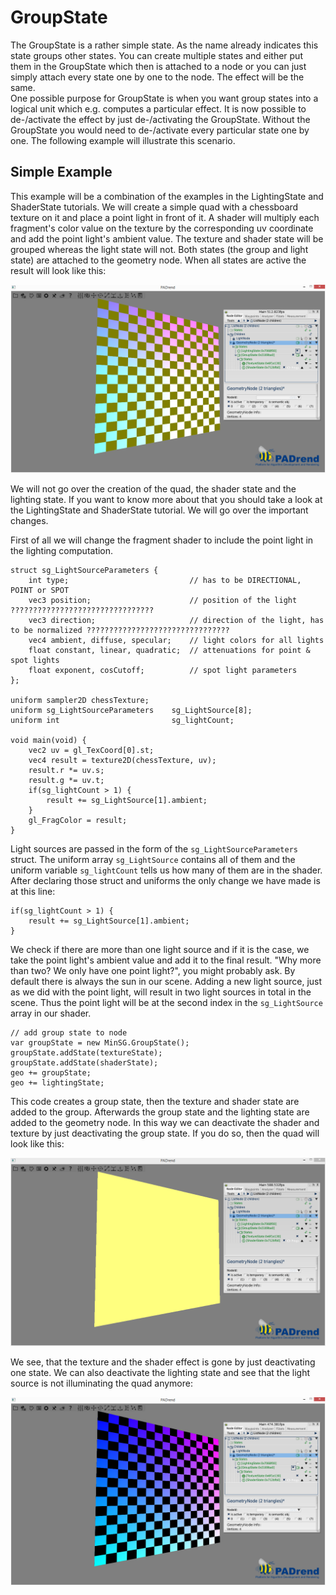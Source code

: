 <!------------------------------------------------------------------------------------------------
This work is licensed under the Creative Commons Attribution-ShareAlike 4.0 International License.
 To view a copy of this license, visit http://creativecommons.org/licenses/by-sa/4.0/.
 Author: Stanislaw Eppinger (eppinger@mail.uni-paderborn.de)
 PADrend Version 1.0.0
------------------------------------------------------------------------------------------------->

# GroupState
The GroupState is a rather simple state. As the name already indicates this state groups other states. You can create multiple states and either put them in the GroupState which then is attached to a node or you can just simply attach every state one by one to the node. The effect will be the same.  
One possible purpose for GroupState is when you want group states into a logical unit which e.g. computes a particular effect. It is now possible to de-/activate the effect by just de-/activating the GroupState. Without the GroupState you would need to de-/activate every particular state one by one. The following example will illustrate this scenario.

## Simple Example
This example will be a combination of the examples in the LightingState and ShaderState tutorials. We will create a simple quad with a chessboard texture on it and place a point light in front of it. A shader will multiply each fragment's color value on the texture by the corresponding uv coordinate and add the point light's ambient value. The texture and shader state will be grouped whereas the light state will not. Both states (the group and light state) are attached to the geometry node. When all states are active the result will look like this:

![All states activated](group_with_light.png)

We will not go over the creation of the quad, the shader state and the lighting state. If you want to know more about that you should take a look at the LightingState and ShaderState tutorial. We will go over the important changes.

First of all we will change the fragment shader to include the point light in the lighting computation.

<!---INCLUDE src=Groupstate.escript, start=64, end=86--->
<!---BEGINN_CODESECTION--->
<!---Automaticly generated section. Do not edit!!!--->
    struct sg_LightSourceParameters {
        int type; 							// has to be DIRECTIONAL, POINT or SPOT
        vec3 position; 						// position of the light  ????????????????????????????????
        vec3 direction; 					// direction of the light, has to be normalized ????????????????????????????????
        vec4 ambient, diffuse, specular;	// light colors for all lights
        float constant, linear, quadratic;	// attenuations for point & spot lights
        float exponent, cosCutoff;			// spot light parameters
    };
    
    uniform sampler2D chessTexture;
    uniform sg_LightSourceParameters	sg_LightSource[8];
    uniform int							sg_lightCount;
    
    void main(void) {
        vec2 uv = gl_TexCoord[0].st;
        vec4 result = texture2D(chessTexture, uv);
        result.r *= uv.s;
        result.g *= uv.t;
        if(sg_lightCount > 1) {
            result += sg_LightSource[1].ambient;
        }
        gl_FragColor = result;
    }
<!---END_CODESECTION--->

Light sources are passed in the form of the `sg_LightSourceParameters` struct. The uniform array `sg_LightSource` contains all of them and the uniform variable `sg_lightCount` tells us how many of them are in the shader. After declaring those struct and uniforms the only change we have made is at this line:

<!---INCLUDE src=Groupstate.escript, start=82, end=84--->
<!---BEGINN_CODESECTION--->
<!---Automaticly generated section. Do not edit!!!--->
    if(sg_lightCount > 1) {
        result += sg_LightSource[1].ambient;
    }
<!---END_CODESECTION--->

We check if there are more than one light source and if it is the case, we take the point light's ambient value and add it to the final result. "Why more than two? We only have one point light?", you might probably ask. By default there is always the sun in our scene. Adding a new light source, just as we did with the point light, will result in two light sources in total in the scene. Thus the point light will be at the second index in the `sg_LightSource` array in our shader.

<!---INCLUDE src=Groupstate.escript, start=106, end=111--->
<!---BEGINN_CODESECTION--->
<!---Automaticly generated section. Do not edit!!!--->
    // add group state to node
    var groupState = new MinSG.GroupState();
    groupState.addState(textureState);
    groupState.addState(shaderState);
    geo += groupState;
    geo += lightingState;
<!---END_CODESECTION--->

This code creates a group state, then the texture and shader state are added to the group. Afterwards the group state and the lighting state are added to the geometry node. In this way we can deactivate the shader and texture by just deactivating the group state. If you do so, then the quad will look like this:

![Light states activated](only_light.png)

We see, that the texture and the shader effect is gone by just deactivating one state. We can also deactivate the lighting state and see that the light source is not illuminating the quad anymore:

![Light states activated](only_group.png)






